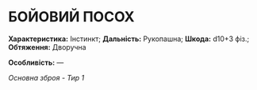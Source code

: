 ﻿# БОЙОВИЙ ПОСОХ

**Характеристика:** Інстинкт; **Дальність:** Рукопашна; **Шкода:** d10+3 фіз.; **Обтяження:** Дворучна

**Особливість:** —

*Основна зброя - Тир 1*